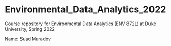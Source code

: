 # Environmental_Data_Analytics_2022

Course repository for Environmental Data Analytics (ENV 872L) at Duke University, Spring 2022

Name: Suad Muradov